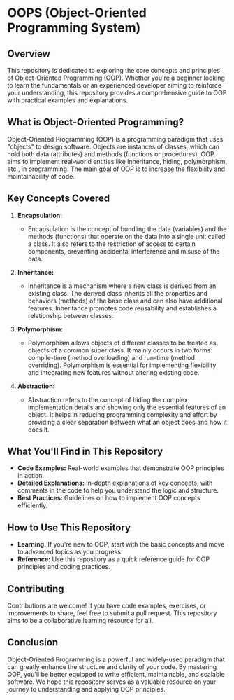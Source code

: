 
# OOPS (Object-Oriented Programming System)

## Overview

This repository is dedicated to exploring the core concepts and principles of Object-Oriented Programming (OOP). Whether you're a beginner looking to learn the fundamentals or an experienced developer aiming to reinforce your understanding, this repository provides a comprehensive guide to OOP with practical examples and explanations.

## What is Object-Oriented Programming?

Object-Oriented Programming (OOP) is a programming paradigm that uses "objects" to design software. Objects are instances of classes, which can hold both data (attributes) and methods (functions or procedures). OOP aims to implement real-world entities like inheritance, hiding, polymorphism, etc., in programming. The main goal of OOP is to increase the flexibility and maintainability of code.

## Key Concepts Covered

1. **Encapsulation:**
   - Encapsulation is the concept of bundling the data (variables) and the methods (functions) that operate on the data into a single unit called a class. It also refers to the restriction of access to certain components, preventing accidental interference and misuse of the data.

2. **Inheritance:**
   - Inheritance is a mechanism where a new class is derived from an existing class. The derived class inherits all the properties and behaviors (methods) of the base class and can also have additional features. Inheritance promotes code reusability and establishes a relationship between classes.

3. **Polymorphism:**
   - Polymorphism allows objects of different classes to be treated as objects of a common super class. It mainly occurs in two forms: compile-time (method overloading) and run-time (method overriding). Polymorphism is essential for implementing flexibility and integrating new features without altering existing code.

4. **Abstraction:**
   - Abstraction refers to the concept of hiding the complex implementation details and showing only the essential features of an object. It helps in reducing programming complexity and effort by providing a clear separation between what an object does and how it does it.

## What You'll Find in This Repository

- **Code Examples:** Real-world examples that demonstrate OOP principles in action.
- **Detailed Explanations:** In-depth explanations of key concepts, with comments in the code to help you understand the logic and structure.
- **Best Practices:** Guidelines on how to implement OOP concepts efficiently.

## How to Use This Repository

- **Learning:** If you're new to OOP, start with the basic concepts and move to advanced topics as you progress.
- **Reference:** Use this repository as a quick reference guide for OOP principles and coding practices.

## Contributing

Contributions are welcome! If you have code examples, exercises, or improvements to share, feel free to submit a pull request. This repository aims to be a collaborative learning resource for all.

## Conclusion

Object-Oriented Programming is a powerful and widely-used paradigm that can greatly enhance the structure and clarity of your code. By mastering OOP, you'll be better equipped to write efficient, maintainable, and scalable software. We hope this repository serves as a valuable resource on your journey to understanding and applying OOP principles.
